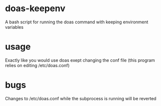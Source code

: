 # doas-keepenv
A bash script for running the doas command with keeping environment variables

# usage
Exactly like you would use doas exept changing the conf file (this program relies on editing /etc/doas.conf)

# bugs
Changes to /etc/doas.conf while the subprocess is running will be reverted 
